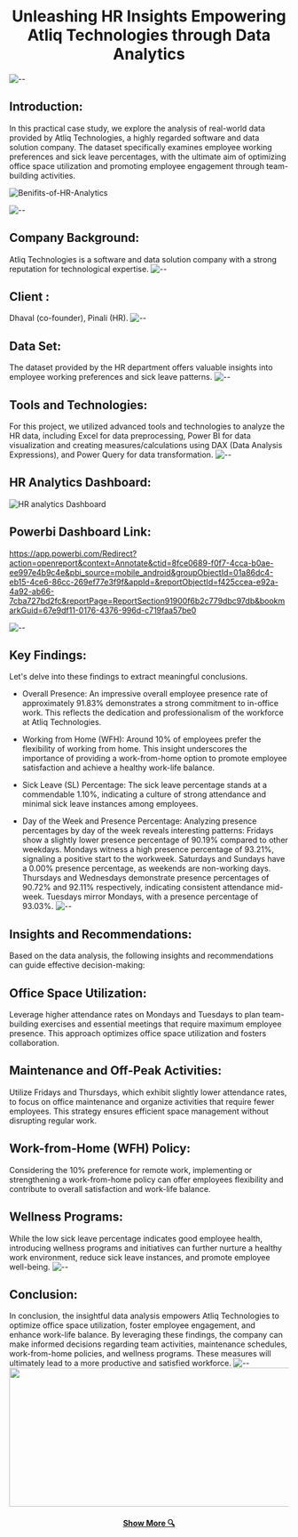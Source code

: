 <h1 align="center"> Unleashing HR Insights Empowering Atliq Technologies through Data Analytics</h1>

![--](https://raw.githubusercontent.com/andreasbm/readme/master/assets/lines/rainbow.png)
## Introduction:
In this practical case study, we explore the analysis of real-world data provided by Atliq Technologies, a highly regarded software and data solution company. The dataset specifically examines employee working preferences and sick leave percentages, with the ultimate aim of optimizing office space utilization and promoting employee engagement through team-building activities.

![Benifits-of-HR-Analytics](https://github.com/thejagadeesh/Unleashing-HR-Insights-Empowering-Atliq-Technologies-through-DataAnalytics/assets/114074976/10b2d97e-c8dc-48c6-be9a-7bfa1fb5a473)

![--](https://raw.githubusercontent.com/andreasbm/readme/master/assets/lines/rainbow.png)
## Company Background: 

Atliq Technologies is a  software and data solution company with a strong reputation for technological expertise.
![--](https://raw.githubusercontent.com/andreasbm/readme/master/assets/lines/rainbow.png)
## Client : 
Dhaval (co-founder), Pinali (HR).
![--](https://raw.githubusercontent.com/andreasbm/readme/master/assets/lines/rainbow.png)
## Data Set: 
The dataset provided by the HR department offers valuable insights into employee working preferences and sick leave patterns.
![--](https://raw.githubusercontent.com/andreasbm/readme/master/assets/lines/rainbow.png)
## Tools and Technologies: 
For this project, we utilized advanced tools and technologies to analyze the HR data, including Excel for data preprocessing, Power BI for data visualization and creating measures/calculations using DAX (Data Analysis Expressions), and Power Query for data transformation.
![--](https://raw.githubusercontent.com/andreasbm/readme/master/assets/lines/rainbow.png)
## HR Analytics Dashboard:
![HR analytics Dashboard](https://github.com/thejagadeesh/Unleashing-HR-Insights-Empowering-Atliq-Technologies-through-DataAnalytics/assets/114074976/10f2ee26-2df0-4441-b10c-d524e0fcb368)

## Powerbi Dashboard Link: 
https://app.powerbi.com/Redirect?action=openreport&context=Annotate&ctid=8fce0689-f0f7-4cca-b0ae-ee997e4b9c4e&pbi_source=mobile_android&groupObjectId=01a86dc4-eb15-4ce6-86cc-269ef77e3f9f&appId=&reportObjectId=f425ccea-e92a-4a92-ab66-7cba727bd2fc&reportPage=ReportSection91900f6b2c779dbc97db&bookmarkGuid=67e9df11-0176-4376-996d-c719faa57be0


![--](https://raw.githubusercontent.com/andreasbm/readme/master/assets/lines/rainbow.png)
## Key Findings: 
Let's delve into these findings to extract meaningful conclusions. 

* Overall Presence: An impressive overall employee presence rate of approximately 91.83% demonstrates a strong commitment to in-office work. This reflects the dedication and professionalism of the workforce at Atliq Technologies.

* Working from Home (WFH): Around 10% of employees prefer the flexibility of working from home. This insight underscores the importance of providing a work-from-home option to promote employee satisfaction and achieve a healthy work-life balance. 

*  Sick Leave (SL) Percentage: The sick leave percentage stands at a commendable 1.10%, indicating a culture of strong attendance and minimal sick leave instances among employees. 

*  Day of the Week and Presence Percentage: Analyzing presence percentages by day of the week reveals interesting patterns: Fridays show a slightly lower presence percentage of 90.19% compared to other weekdays. Mondays witness a high presence percentage of 93.21%, signaling a positive start to the workweek. Saturdays and Sundays have a 0.00% presence percentage, as weekends are non-working days. Thursdays and Wednesdays demonstrate presence percentages of 90.72% and 92.11% respectively, indicating consistent attendance mid-week. Tuesdays mirror Mondays, with a presence percentage of 93.03%. 
![--](https://raw.githubusercontent.com/andreasbm/readme/master/assets/lines/rainbow.png)
## Insights and Recommendations: 
Based on the data analysis, the following insights and recommendations can guide effective decision-making: 

## Office Space Utilization: 
Leverage higher attendance rates on Mondays and Tuesdays to plan team-building exercises and essential meetings that require maximum employee presence. This approach optimizes office space utilization and fosters collaboration. 

## Maintenance and Off-Peak Activities: 
Utilize Fridays and Thursdays, which exhibit slightly lower attendance rates, to focus on office maintenance and organize activities that require fewer employees. This strategy ensures efficient space management without disrupting regular work. 

## Work-from-Home (WFH) Policy: 
Considering the 10% preference for remote work, implementing or strengthening a work-from-home policy can offer employees flexibility and contribute to overall satisfaction and work-life balance. 

## Wellness Programs: 
While the low sick leave percentage indicates good employee health, introducing wellness programs and initiatives can further nurture a healthy work environment, reduce sick leave instances, and promote employee well-being. 
![--](https://raw.githubusercontent.com/andreasbm/readme/master/assets/lines/rainbow.png)
## Conclusion: 
In conclusion, the insightful data analysis empowers Atliq Technologies to optimize office space utilization, foster employee engagement, and enhance work-life balance. By leveraging these findings, the company can make informed decisions regarding team activities, maintenance schedules, work-from-home policies, and wellness programs. These measures will ultimately lead to a more productive and satisfied workforce.
![--](https://raw.githubusercontent.com/andreasbm/readme/master/assets/lines/rainbow.png)
<img src="https://raw.githubusercontent.com/BEPb/BEPb/194bc176c0b3f2ef01a883ff206499b86c5ce72f/assets/Bottom_down.svg" width="4000" height="250" />

<h4 align="center">
<h4 align="center">
  <a href="https://sites.google.com/view/jagadeeshr" title="Portfolio"> Show More 🔍</a>
</h4>
